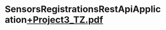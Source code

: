# SensorsRegistrationsRestApiApplication[+Project3_TZ.pdf](https://github.com/DenWorker/SensorsRegistrationsRestApiApplication/files/11584245/%2BProject3_TZ.pdf)
